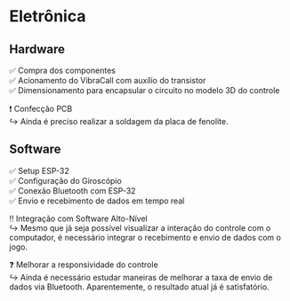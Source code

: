 # Eletrônica

## Hardware
:white_check_mark: Compra dos componentes  
:white_check_mark: Acionamento do VibraCall com auxílio do transistor  
:white_check_mark: Dimensionamento para encapsular o circuito no modelo 3D do controle  
  
:heavy_exclamation_mark: Confecção PCB  
   :arrow_right_hook: Ainda é preciso realizar a soldagem da placa de fenolite.  

## Software
:white_check_mark: Setup ESP-32  
:white_check_mark: Configuração do Giroscópio  
:white_check_mark: Conexão Bluetooth com ESP-32  
:white_check_mark: Envio e recebimento de dados em tempo real  
  
:bangbang: Integração com Software Alto-Nível  
  :arrow_right_hook: Mesmo que já seja possível visualizar a interação do controle com o computador, é necessário integrar o recebimento e envio de dados com o jogo. 
  
:question: Melhorar a responsividade do controle  
  :arrow_right_hook: Ainda é necessário estudar maneiras de melhorar a taxa de envio de dados via Bluetooth. Aparentemente, o resultado atual já é satisfatório.  
